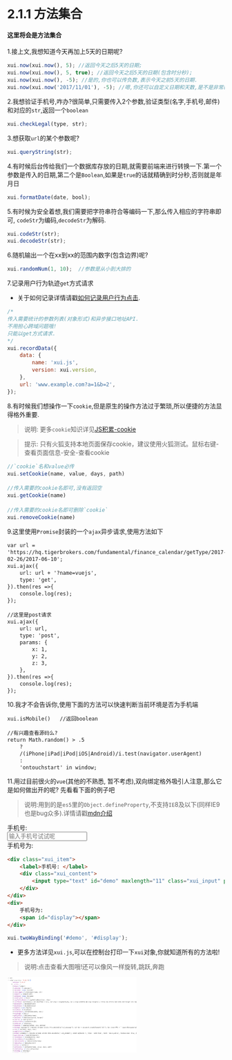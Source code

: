 <link rel="stylesheet" type="text/css" href="../assets/xui.css">
<script type="text/javascript" src="../assets/xui.js"></script>

# 2.1.1 方法集合

#### 这里将会是方法集合

1.接上文,我想知道今天再加上5天的日期呢?
```js
xui.now(xui.now(), 5); //返回今天之后5天的日期;
xui.now(xui.now(), 5, true); //返回今天之后5天的日期(包含时分秒);
xui.now(xui.now(), -5); //是的,你也可以传负数,表示今天之前5天的日期.
xui.now(xui.now('2017/11/01'), -5); //嗯,你还可以自定义日期和天数,是不是非常棒!
```

2.我想验证手机号,咋办?很简单,只需要传入2个参数,验证类型(名字,手机号,邮件)和对应的`str`,返回一个`boolean`
```js
xui.checkLegal(type, str);
```

3.想获取`url`的某个参数呢?
```js
xui.queryString(str);
```

4.有时候后台传给我们一个数据库存放的日期,就需要前端来进行转换一下.第一个参数是传入的日期,第二个是`Boolean`,如果是`true`的话就精确到时分秒,否则就是年月日
```js
xui.formatDate(date, bool);
```

5.有时候为安全着想,我们需要把字符串符合等编码一下,那么传入相应的字符串即可, `codeStr`为编码,`decodeStr`为解码.
```js
xui.codeStr(str);
xui.decodeStr(str);
```

6.随机输出一个在xx到xx的范围内数字(包含边界)呢?
```js
xui.randomNum(1, 10);  //参数是从小到大排的
```

7.记录用户行为轨迹`get`方式请求
* 关于如何记录详情请戳[如何记录用户行为点击](http://xumengzi.top/xumeng/20170924/2017-09-24.html).

<script>
xui.recordData({
	data: {
		name: 'xui.js',
		version: xui.version,
	},
	url: 'www.example.com?a=1&b=2',
});
</script>

```js
/*
传入需要统计的参数列表(对象形式)和异步接口地址API.
不用担心跨域问题哦!
只能以get方式请求.
*/
xui.recordData({
	data: {
		name: 'xui.js',
		version: xui.version,
	},
	url: 'www.example.com?a=1&b=2',
});
```

8.有时候我们想操作一下`cookie`,但是原生的操作方法过于繁琐,所以便捷的方法显得格外重要.
>说明: 更多`cookie`知识详见[JS积累-cookie](http://xumengzi.top/xumeng/20170624/2017-06-24.html)

>提示: 只有火狐支持本地页面保存cookie，建议使用火狐测试。鼠标右键-查看页面信息-安全-查看cookie

```js
//`cookie`名和value必传
xui.setCookie(name, value, days, path)

//传入需要的cookie名即可,没有返回空
xui.getCookie(name)

//传入需要的cookie名即可删除`cookie`
xui.removeCookie(name)
```

9.这里使用`Promise`封装的一个`ajax`异步请求,使用方法如下
```//get请求
var url = 'https://hq.tigerbrokers.com/fundamental/finance_calendar/getType/2017-02-26/2017-06-10';
xui.ajax({
    url: url + '?name=vuejs',
    type: 'get',
}).then(res =>{
    console.log(res);
});

//这里是post请求
xui.ajax({
    url: url,
    type: 'post',
    params: {
        x: 1,
        y: 2,
        z: 3,
    },
}).then(res =>{
    console.log(res);
});
```

10.我才不会告诉你,使用下面的方法可以快速判断当前环境是否为手机端
```
xui.isMobile()   //返回boolean

//有兴趣查看源码么?
return Math.random() > .5 
    ? 
    /(iPhone|iPad|iPod|iOS|Android)/i.test(navigator.userAgent)
    :
    'ontouchstart' in window;
```

11.用过目前很火的`vue`(其他的不熟悉, 暂不考虑),双向绑定格外吸引人注意,那么它是如何做出开的呢?
先看看下面的例子吧

>说明:用到的是`es5`里的`Object.defineProperty`,不支持`IE`8及以下(同样IE9也是bug众多).详情请戳[mdn介绍](https://developer.mozilla.org/zh-CN/docs/Web/JavaScript/Reference/Global_Objects/Object/defineProperty)

<div class="xui_item">
    <label>手机号: </label>
    <div class="xui_content">
        <input type="text" id="demo" maxlength="11" class="xui_input" placeholder="输入手机号试试呢" />
    </div>
</div>

<div>
    手机号为:
    <span id="display"></span>
</div>

<script type="text/javascript">
    xui.twoWayBinding('#demo', '#display');
</script>

```html
<div class="xui_item">
    <label>手机号: </label>
    <div class="xui_content">
        <input type="text" id="demo" maxlength="11" class="xui_input" placeholder="输入手机号试试呢" />
    </div>
</div>
<div>
    手机号为:
    <span id="display"></span>
</div>
```

```js
xui.twoWayBinding('#demo', '#display');
```

* 更多方法详见`xui.js`,可以在控制台打印一下`xui`对象,你就知道所有的方法啦!

>说明:点击查看大图哦!还可以像风一样旋转,跳跃,奔跑

<img id="xui" style="width: 300px" src="../img/xui.png">

<script type="text/javascript">
document.getElementById('xui').onclick = function(e){
    xui.showImg(e.target.src, 'xui');
};
</script>